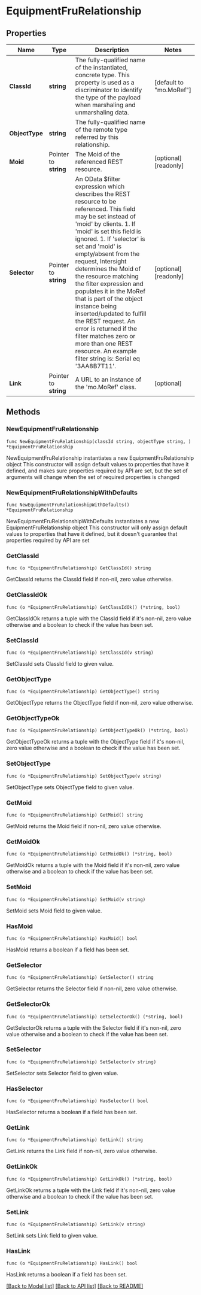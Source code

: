 # EquipmentFruRelationship

## Properties

Name | Type | Description | Notes
------------ | ------------- | ------------- | -------------
**ClassId** | **string** | The fully-qualified name of the instantiated, concrete type. This property is used as a discriminator to identify the type of the payload when marshaling and unmarshaling data. | [default to "mo.MoRef"]
**ObjectType** | **string** | The fully-qualified name of the remote type referred by this relationship. | 
**Moid** | Pointer to **string** | The Moid of the referenced REST resource. | [optional] [readonly] 
**Selector** | Pointer to **string** | An OData $filter expression which describes the REST resource to be referenced. This field may be set instead of &#39;moid&#39; by clients. 1. If &#39;moid&#39; is set this field is ignored. 1. If &#39;selector&#39; is set and &#39;moid&#39; is empty/absent from the request, Intersight determines the Moid of the resource matching the filter expression and populates it in the MoRef that is part of the object instance being inserted/updated to fulfill the REST request. An error is returned if the filter matches zero or more than one REST resource. An example filter string is: Serial eq &#39;3AA8B7T11&#39;. | [optional] [readonly] 
**Link** | Pointer to **string** | A URL to an instance of the &#39;mo.MoRef&#39; class. | [optional] 

## Methods

### NewEquipmentFruRelationship

`func NewEquipmentFruRelationship(classId string, objectType string, ) *EquipmentFruRelationship`

NewEquipmentFruRelationship instantiates a new EquipmentFruRelationship object
This constructor will assign default values to properties that have it defined,
and makes sure properties required by API are set, but the set of arguments
will change when the set of required properties is changed

### NewEquipmentFruRelationshipWithDefaults

`func NewEquipmentFruRelationshipWithDefaults() *EquipmentFruRelationship`

NewEquipmentFruRelationshipWithDefaults instantiates a new EquipmentFruRelationship object
This constructor will only assign default values to properties that have it defined,
but it doesn't guarantee that properties required by API are set

### GetClassId

`func (o *EquipmentFruRelationship) GetClassId() string`

GetClassId returns the ClassId field if non-nil, zero value otherwise.

### GetClassIdOk

`func (o *EquipmentFruRelationship) GetClassIdOk() (*string, bool)`

GetClassIdOk returns a tuple with the ClassId field if it's non-nil, zero value otherwise
and a boolean to check if the value has been set.

### SetClassId

`func (o *EquipmentFruRelationship) SetClassId(v string)`

SetClassId sets ClassId field to given value.


### GetObjectType

`func (o *EquipmentFruRelationship) GetObjectType() string`

GetObjectType returns the ObjectType field if non-nil, zero value otherwise.

### GetObjectTypeOk

`func (o *EquipmentFruRelationship) GetObjectTypeOk() (*string, bool)`

GetObjectTypeOk returns a tuple with the ObjectType field if it's non-nil, zero value otherwise
and a boolean to check if the value has been set.

### SetObjectType

`func (o *EquipmentFruRelationship) SetObjectType(v string)`

SetObjectType sets ObjectType field to given value.


### GetMoid

`func (o *EquipmentFruRelationship) GetMoid() string`

GetMoid returns the Moid field if non-nil, zero value otherwise.

### GetMoidOk

`func (o *EquipmentFruRelationship) GetMoidOk() (*string, bool)`

GetMoidOk returns a tuple with the Moid field if it's non-nil, zero value otherwise
and a boolean to check if the value has been set.

### SetMoid

`func (o *EquipmentFruRelationship) SetMoid(v string)`

SetMoid sets Moid field to given value.

### HasMoid

`func (o *EquipmentFruRelationship) HasMoid() bool`

HasMoid returns a boolean if a field has been set.

### GetSelector

`func (o *EquipmentFruRelationship) GetSelector() string`

GetSelector returns the Selector field if non-nil, zero value otherwise.

### GetSelectorOk

`func (o *EquipmentFruRelationship) GetSelectorOk() (*string, bool)`

GetSelectorOk returns a tuple with the Selector field if it's non-nil, zero value otherwise
and a boolean to check if the value has been set.

### SetSelector

`func (o *EquipmentFruRelationship) SetSelector(v string)`

SetSelector sets Selector field to given value.

### HasSelector

`func (o *EquipmentFruRelationship) HasSelector() bool`

HasSelector returns a boolean if a field has been set.

### GetLink

`func (o *EquipmentFruRelationship) GetLink() string`

GetLink returns the Link field if non-nil, zero value otherwise.

### GetLinkOk

`func (o *EquipmentFruRelationship) GetLinkOk() (*string, bool)`

GetLinkOk returns a tuple with the Link field if it's non-nil, zero value otherwise
and a boolean to check if the value has been set.

### SetLink

`func (o *EquipmentFruRelationship) SetLink(v string)`

SetLink sets Link field to given value.

### HasLink

`func (o *EquipmentFruRelationship) HasLink() bool`

HasLink returns a boolean if a field has been set.


[[Back to Model list]](../README.md#documentation-for-models) [[Back to API list]](../README.md#documentation-for-api-endpoints) [[Back to README]](../README.md)


